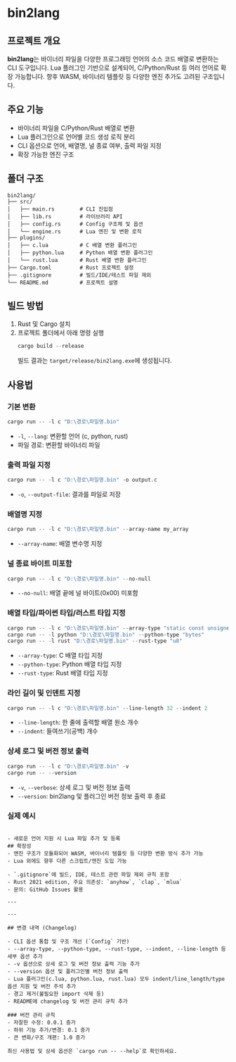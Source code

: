 # bin2lang

## 프로젝트 개요

**bin2lang**는 바이너리 파일을 다양한 프로그래밍 언어의 소스 코드 배열로 변환하는 CLI 도구입니다. Lua 플러그인 기반으로 설계되어, C/Python/Rust 등 여러 언어로 확장 가능합니다. 향후 WASM, 바이너리 템플릿 등 다양한 엔진 추가도 고려된 구조입니다.

## 주요 기능
- 바이너리 파일을 C/Python/Rust 배열로 변환
- Lua 플러그인으로 언어별 코드 생성 로직 분리
- CLI 옵션으로 언어, 배열명, 널 종료 여부, 출력 파일 지정
- 확장 가능한 엔진 구조

## 폴더 구조
```
bin2lang/
├── src/
│   ├── main.rs        # CLI 진입점
│   ├── lib.rs         # 라이브러리 API
│   ├── config.rs      # Config 구조체 및 옵션
│   └── engine.rs      # Lua 엔진 및 변환 로직
├── plugins/
│   ├── c.lua          # C 배열 변환 플러그인
│   ├── python.lua     # Python 배열 변환 플러그인
│   └── rust.lua       # Rust 배열 변환 플러그인
├── Cargo.toml         # Rust 프로젝트 설정
├── .gitignore         # 빌드/IDE/테스트 파일 제외
└── README.md          # 프로젝트 설명
```

## 빌드 방법
1. Rust 및 Cargo 설치
2. 프로젝트 폴더에서 아래 명령 실행
   ```powershell
   cargo build --release
   ```
   빌드 결과는 `target/release/bin2lang.exe`에 생성됩니다.

## 사용법
### 기본 변환
```powershell
cargo run -- -l c "D:\경로\파일명.bin"
```
- `-l`, `--lang`: 변환할 언어 (c, python, rust)
- 파일 경로: 변환할 바이너리 파일

### 출력 파일 지정
```powershell
cargo run -- -l c "D:\경로\파일명.bin" -o output.c
```
- `-o`, `--output-file`: 결과를 파일로 저장

### 배열명 지정
```powershell
cargo run -- -l c "D:\경로\파일명.bin" --array-name my_array
```
- `--array-name`: 배열 변수명 지정

### 널 종료 바이트 미포함
```powershell
cargo run -- -l c "D:\경로\파일명.bin" --no-null
```
- `--no-null`: 배열 끝에 널 바이트(0x00) 미포함

### 배열 타입/파이썬 타입/러스트 타입 지정
```powershell
cargo run -- -l c "D:\경로\파일명.bin" --array-type "static const unsigned char"
cargo run -- -l python "D:\경로\파일명.bin" --python-type "bytes"
cargo run -- -l rust "D:\경로\파일명.bin" --rust-type "u8"
```
- `--array-type`: C 배열 타입 지정
- `--python-type`: Python 배열 타입 지정
- `--rust-type`: Rust 배열 타입 지정

### 라인 길이 및 인덴트 지정
```powershell
cargo run -- -l c "D:\경로\파일명.bin" --line-length 32 --indent 2
```
- `--line-length`: 한 줄에 출력할 배열 원소 개수
- `--indent`: 들여쓰기(공백) 개수

### 상세 로그 및 버전 정보 출력
```powershell
cargo run -- -l c "D:\경로\파일명.bin" -v
cargo run -- --version
```
- `-v`, `--verbose`: 상세 로그 및 버전 정보 출력
- `--version`: bin2lang 및 플러그인 버전 정보 출력 후 종료

### 실제 예시
```

- 새로운 언어 지원 시 Lua 파일 추가 및 등록
## 확장성
- 엔진 구조가 모듈화되어 WASM, 바이너리 템플릿 등 다양한 변환 방식 추가 가능
- Lua 외에도 향후 다른 스크립트/엔진 도입 가능

- `.gitignore`에 빌드, IDE, 테스트 관련 파일 제외 규칙 포함
- Rust 2021 edition, 주요 의존성: `anyhow`, `clap`, `mlua`
- 문의: GitHub Issues 활용

---

---

## 변경 내역 (Changelog)

- CLI 옵션 통합 및 구조 개선 (`Config` 기반)
- --array-type, --python-type, --rust-type, --indent, --line-length 등 세부 옵션 추가
- -v 옵션으로 상세 로그 및 버전 정보 출력 기능 추가
- --version 옵션 및 플러그인별 버전 정보 출력
- Lua 플러그인(c.lua, python.lua, rust.lua) 모두 indent/line_length/type 옵션 지원 및 버전 주석 추가
- 경고 제거(불필요한 import 삭제 등)
- README에 changelog 및 버전 관리 규칙 추가

### 버전 관리 규칙
- 자잘한 수정: 0.0.1 증가
- 하위 기능 추가/변경: 0.1 증가
- 큰 변화/구조 개편: 1.0 증가

최신 사용법 및 상세 옵션은 `cargo run -- --help`로 확인하세요.